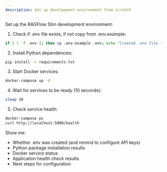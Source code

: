 ```yaml
---
description: Set up development environment from scratch
---
```


Set up the RAGFlow Slim development environment:

1. Check if .env file exists, if not copy from .env.example:
```bash
if [ ! -f .env ]; then cp .env.example .env; echo "Created .env file - please configure it"; else echo ".env already exists"; fi
```

2. Install Python dependencies:
```bash
pip install -r requirements.txt
```

3. Start Docker services:
```bash
docker-compose up -d
```

4. Wait for services to be ready (10 seconds):
```bash
sleep 10
```

5. Check service health:
```bash
docker-compose ps
curl http://localhost:5000/health
```

Show me:
- Whether .env was created (and remind to configure API keys)
- Python package installation results
- Docker service status
- Application health check results
- Next steps for configuration
